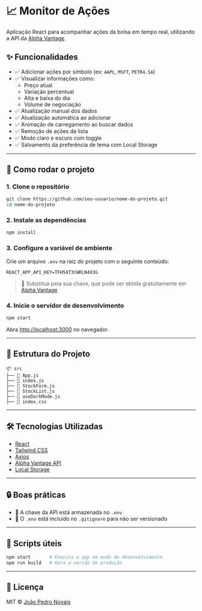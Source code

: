 # 📈 Monitor de Ações

Aplicação React para acompanhar ações da bolsa em tempo real, utilizando a API da [Alpha Vantage](https://www.alphavantage.co/).

## ✨ Funcionalidades

- ✅ Adicionar ações por símbolo (ex: `AAPL`, `MSFT`, `PETR4.SA`)
- ✅ Visualizar informações como:
  - Preço atual
  - Variação percentual
  - Alta e baixa do dia
  - Volume de negociação
- ✅ Atualização manual dos dados
- ✅ Atualização automática ao adicionar
- ✅ Animação de carregamento ao buscar dados
- ✅ Remoção de ações da lista
- ✅ Modo claro e escuro com toggle
- ✅ Salvamento da preferência de tema com Local Storage

---

## 🚀 Como rodar o projeto

### 1. Clone o repositório

```bash
git clone https://github.com/seu-usuario/nome-do-projeto.git
cd nome-do-projeto
```

### 2. Instale as dependências

```bash
npm install
```

### 3. Configure a variável de ambiente

Crie um arquivo `.env` na raiz do projeto com o seguinte conteúdo:

```env
REACT_APP_API_KEY=TFH54T3CWRLN4X3G
```

> 🔐 Substitua pela sua chave, que pode ser obtida gratuitamente em [Alpha Vantage](https://www.alphavantage.co/support/#api-key)

### 4. Inicie o servidor de desenvolvimento

```bash
npm start
```

Abra [http://localhost:3000](http://localhost:3000) no navegador.

---

## 📁 Estrutura do Projeto

```
📦 src
├── 📄 App.js
├── 📄 index.js
├── 📄 StockForm.js
├── 📄 StockList.js
├── 📄 useDarkMode.js
├── 📄 index.css
```

---

## 🛠 Tecnologias Utilizadas

- [React](https://reactjs.org/)
- [Tailwind CSS](https://tailwindcss.com/)
- [Axios](https://axios-http.com/)
- [Alpha Vantage API](https://www.alphavantage.co/)
- [Local Storage](https://developer.mozilla.org/en-US/docs/Web/API/Window/localStorage)

---

## 🔒 Boas práticas

- 🔐 A chave da API está armazenada no `.env`
- 🚫 O `.env` está incluído no `.gitignore` para não ser versionado

---

## 🧪 Scripts úteis

```bash
npm start       # Executa o app em modo de desenvolvimento
npm run build   # Gera a versão de produção
```

---

## 📄 Licença

MIT © [João Pedro Novais](https://github.com/jopnovais)
